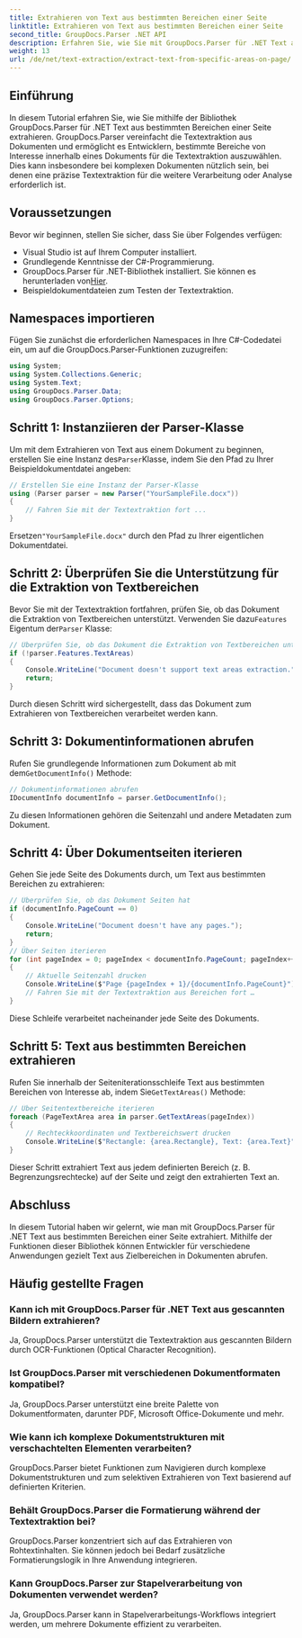 ```yaml
---
title: Extrahieren von Text aus bestimmten Bereichen einer Seite
linktitle: Extrahieren von Text aus bestimmten Bereichen einer Seite
second_title: GroupDocs.Parser .NET API
description: Erfahren Sie, wie Sie mit GroupDocs.Parser für .NET Text aus bestimmten Dokumentbereichen extrahieren. Gezielte und präzise Textextraktion für Ihre Anwendungen.
weight: 13
url: /de/net/text-extraction/extract-text-from-specific-areas-on-page/
---
```

## Einführung
In diesem Tutorial erfahren Sie, wie Sie mithilfe der Bibliothek GroupDocs.Parser für .NET Text aus bestimmten Bereichen einer Seite extrahieren. GroupDocs.Parser vereinfacht die Textextraktion aus Dokumenten und ermöglicht es Entwicklern, bestimmte Bereiche von Interesse innerhalb eines Dokuments für die Textextraktion auszuwählen. Dies kann insbesondere bei komplexen Dokumenten nützlich sein, bei denen eine präzise Textextraktion für die weitere Verarbeitung oder Analyse erforderlich ist.
## Voraussetzungen
Bevor wir beginnen, stellen Sie sicher, dass Sie über Folgendes verfügen:
- Visual Studio ist auf Ihrem Computer installiert.
- Grundlegende Kenntnisse der C#-Programmierung.
- GroupDocs.Parser für .NET-Bibliothek installiert. Sie können es herunterladen von[Hier](https://releases.groupdocs.com/parser/net/).
- Beispieldokumentdateien zum Testen der Textextraktion.
## Namespaces importieren
Fügen Sie zunächst die erforderlichen Namespaces in Ihre C#-Codedatei ein, um auf die GroupDocs.Parser-Funktionen zuzugreifen:
```csharp
using System;
using System.Collections.Generic;
using System.Text;
using GroupDocs.Parser.Data;
using GroupDocs.Parser.Options;
```
## Schritt 1: Instanziieren der Parser-Klasse
 Um mit dem Extrahieren von Text aus einem Dokument zu beginnen, erstellen Sie eine Instanz des`Parser`Klasse, indem Sie den Pfad zu Ihrer Beispieldokumentdatei angeben:
```csharp
// Erstellen Sie eine Instanz der Parser-Klasse
using (Parser parser = new Parser("YourSampleFile.docx"))
{
    // Fahren Sie mit der Textextraktion fort ...
}
```
 Ersetzen`"YourSampleFile.docx"` durch den Pfad zu Ihrer eigentlichen Dokumentdatei.
## Schritt 2: Überprüfen Sie die Unterstützung für die Extraktion von Textbereichen
 Bevor Sie mit der Textextraktion fortfahren, prüfen Sie, ob das Dokument die Extraktion von Textbereichen unterstützt. Verwenden Sie dazu`Features` Eigentum der`Parser` Klasse:
```csharp
// Überprüfen Sie, ob das Dokument die Extraktion von Textbereichen unterstützt
if (!parser.Features.TextAreas)
{
    Console.WriteLine("Document doesn't support text areas extraction.");
    return;
}
```
Durch diesen Schritt wird sichergestellt, dass das Dokument zum Extrahieren von Textbereichen verarbeitet werden kann.
## Schritt 3: Dokumentinformationen abrufen
 Rufen Sie grundlegende Informationen zum Dokument ab mit dem`GetDocumentInfo()` Methode:
```csharp
// Dokumentinformationen abrufen
IDocumentInfo documentInfo = parser.GetDocumentInfo();
```
Zu diesen Informationen gehören die Seitenzahl und andere Metadaten zum Dokument.
## Schritt 4: Über Dokumentseiten iterieren
Gehen Sie jede Seite des Dokuments durch, um Text aus bestimmten Bereichen zu extrahieren:
```csharp
// Überprüfen Sie, ob das Dokument Seiten hat
if (documentInfo.PageCount == 0)
{
    Console.WriteLine("Document doesn't have any pages.");
    return;
}
// Über Seiten iterieren
for (int pageIndex = 0; pageIndex < documentInfo.PageCount; pageIndex++)
{
    // Aktuelle Seitenzahl drucken
    Console.WriteLine($"Page {pageIndex + 1}/{documentInfo.PageCount}");
    // Fahren Sie mit der Textextraktion aus Bereichen fort …
}
```
Diese Schleife verarbeitet nacheinander jede Seite des Dokuments.
## Schritt 5: Text aus bestimmten Bereichen extrahieren
Rufen Sie innerhalb der Seiteniterationsschleife Text aus bestimmten Bereichen von Interesse ab, indem Sie`GetTextAreas()` Methode:
```csharp
// Über Seitentextbereiche iterieren
foreach (PageTextArea area in parser.GetTextAreas(pageIndex))
{
    // Rechteckkoordinaten und Textbereichswert drucken
    Console.WriteLine($"Rectangle: {area.Rectangle}, Text: {area.Text}");
}
```
Dieser Schritt extrahiert Text aus jedem definierten Bereich (z. B. Begrenzungsrechtecke) auf der Seite und zeigt den extrahierten Text an.
## Abschluss
In diesem Tutorial haben wir gelernt, wie man mit GroupDocs.Parser für .NET Text aus bestimmten Bereichen einer Seite extrahiert. Mithilfe der Funktionen dieser Bibliothek können Entwickler für verschiedene Anwendungen gezielt Text aus Zielbereichen in Dokumenten abrufen.

## Häufig gestellte Fragen
### Kann ich mit GroupDocs.Parser für .NET Text aus gescannten Bildern extrahieren?
Ja, GroupDocs.Parser unterstützt die Textextraktion aus gescannten Bildern durch OCR-Funktionen (Optical Character Recognition).
### Ist GroupDocs.Parser mit verschiedenen Dokumentformaten kompatibel?
Ja, GroupDocs.Parser unterstützt eine breite Palette von Dokumentformaten, darunter PDF, Microsoft Office-Dokumente und mehr.
### Wie kann ich komplexe Dokumentstrukturen mit verschachtelten Elementen verarbeiten?
GroupDocs.Parser bietet Funktionen zum Navigieren durch komplexe Dokumentstrukturen und zum selektiven Extrahieren von Text basierend auf definierten Kriterien.
### Behält GroupDocs.Parser die Formatierung während der Textextraktion bei?
GroupDocs.Parser konzentriert sich auf das Extrahieren von Rohtextinhalten. Sie können jedoch bei Bedarf zusätzliche Formatierungslogik in Ihre Anwendung integrieren.
### Kann GroupDocs.Parser zur Stapelverarbeitung von Dokumenten verwendet werden?
Ja, GroupDocs.Parser kann in Stapelverarbeitungs-Workflows integriert werden, um mehrere Dokumente effizient zu verarbeiten.